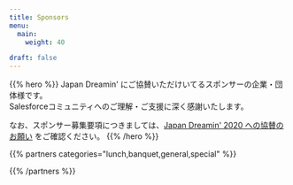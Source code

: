 ```yaml
---
title: Sponsors
menu:
  main:
    weight: 40

draft: false
---
```


{{% hero %}}
Japan Dreamin' にご協賛いただけいてるスポンサーの企業・団体様です。<br/>Salesforceコミュニティへのご理解・ご支援に深く感謝いたします。

なお、スポンサー募集要項につきましては、[Japan Dreamin' 2020 への協賛のお願い](https://www.japandreamin.com/blog/call-for-sponsors-2020) をご確認ください。
{{% /hero %}}


{{% partners categories="lunch,banquet,general,special" %}}

{{% /partners %}}

